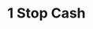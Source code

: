 ---
title: 1 Stop Cash
slug: 1-stop-cash
updated-on: '2024-05-30T13:44:31.749Z'
created-on: '2024-05-30T13:41:46.671Z'
published-on: '2024-05-30T13:54:32.469Z'
f_city-state-2:
- cms/city/glendale-az.md
- cms/city/gilbert-az.md
- cms/city/eufaula-al.md
- cms/city/pelham-al.md
- cms/city/troy-al.md
- cms/city/millbrook-al.md
- cms/city/montgomery-al.md
- cms/city/prattville-al.md
- cms/city/selma-al.md
f_locations:
- cms/payday-loan/1-stop-cash-8.md
- cms/payday-loan/1-stop-cash-9.md
- cms/payday-loan/1-stop-cash-10.md
- cms/payday-loan/1-stop-cash-11.md
- cms/payday-loan/1-stop-cash-12.md
- cms/payday-loan/1-stop-cash-13.md
- cms/payday-loan/1-stop-cash-14.md
- cms/payday-loan/1-stop-cash-15.md
- cms/payday-loan/1-stop-cash-16.md
- cms/payday-loan/1-stop-cash-17.md
- cms/payday-loan/1-stop-cash-18.md
- cms/payday-loan/1-stop-cash-19.md
f_states:
- cms/state/arizona.md
- cms/state/alabama.md
layout: '[company].html'
tags: company
---